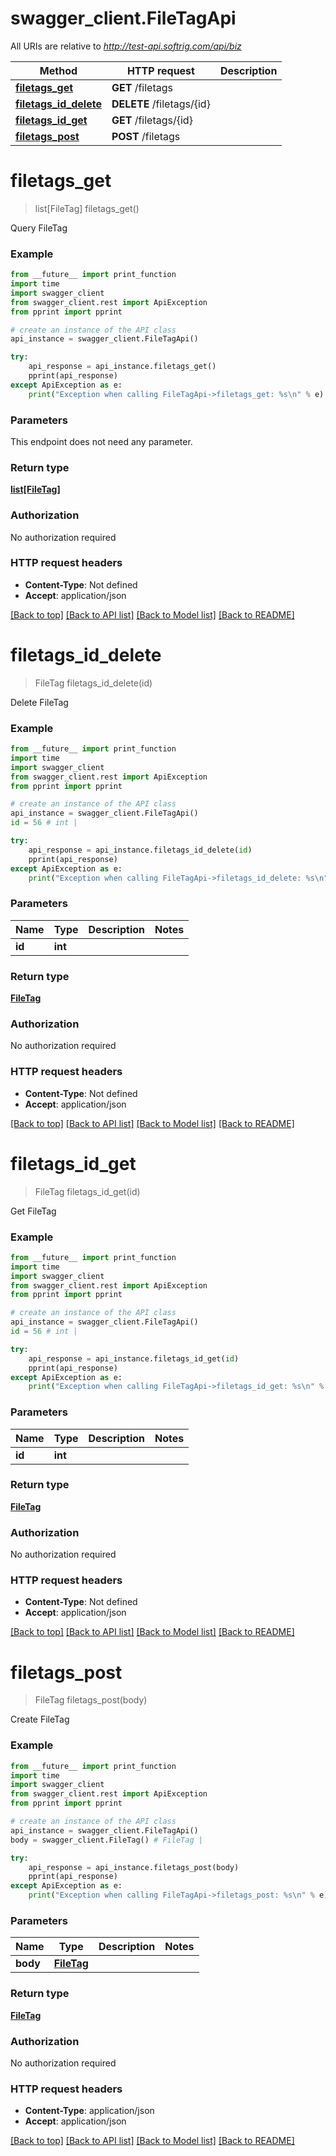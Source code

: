 # swagger_client.FileTagApi

All URIs are relative to *http://test-api.softrig.com/api/biz*

Method | HTTP request | Description
------------- | ------------- | -------------
[**filetags_get**](FileTagApi.md#filetags_get) | **GET** /filetags | 
[**filetags_id_delete**](FileTagApi.md#filetags_id_delete) | **DELETE** /filetags/{id} | 
[**filetags_id_get**](FileTagApi.md#filetags_id_get) | **GET** /filetags/{id} | 
[**filetags_post**](FileTagApi.md#filetags_post) | **POST** /filetags | 

# **filetags_get**
> list[FileTag] filetags_get()



Query FileTag

### Example
```python
from __future__ import print_function
import time
import swagger_client
from swagger_client.rest import ApiException
from pprint import pprint

# create an instance of the API class
api_instance = swagger_client.FileTagApi()

try:
    api_response = api_instance.filetags_get()
    pprint(api_response)
except ApiException as e:
    print("Exception when calling FileTagApi->filetags_get: %s\n" % e)
```

### Parameters
This endpoint does not need any parameter.

### Return type

[**list[FileTag]**](FileTag.md)

### Authorization

No authorization required

### HTTP request headers

 - **Content-Type**: Not defined
 - **Accept**: application/json

[[Back to top]](#) [[Back to API list]](../README.md#documentation-for-api-endpoints) [[Back to Model list]](../README.md#documentation-for-models) [[Back to README]](../README.md)

# **filetags_id_delete**
> FileTag filetags_id_delete(id)



Delete FileTag

### Example
```python
from __future__ import print_function
import time
import swagger_client
from swagger_client.rest import ApiException
from pprint import pprint

# create an instance of the API class
api_instance = swagger_client.FileTagApi()
id = 56 # int | 

try:
    api_response = api_instance.filetags_id_delete(id)
    pprint(api_response)
except ApiException as e:
    print("Exception when calling FileTagApi->filetags_id_delete: %s\n" % e)
```

### Parameters

Name | Type | Description  | Notes
------------- | ------------- | ------------- | -------------
 **id** | **int**|  | 

### Return type

[**FileTag**](FileTag.md)

### Authorization

No authorization required

### HTTP request headers

 - **Content-Type**: Not defined
 - **Accept**: application/json

[[Back to top]](#) [[Back to API list]](../README.md#documentation-for-api-endpoints) [[Back to Model list]](../README.md#documentation-for-models) [[Back to README]](../README.md)

# **filetags_id_get**
> FileTag filetags_id_get(id)



Get FileTag

### Example
```python
from __future__ import print_function
import time
import swagger_client
from swagger_client.rest import ApiException
from pprint import pprint

# create an instance of the API class
api_instance = swagger_client.FileTagApi()
id = 56 # int | 

try:
    api_response = api_instance.filetags_id_get(id)
    pprint(api_response)
except ApiException as e:
    print("Exception when calling FileTagApi->filetags_id_get: %s\n" % e)
```

### Parameters

Name | Type | Description  | Notes
------------- | ------------- | ------------- | -------------
 **id** | **int**|  | 

### Return type

[**FileTag**](FileTag.md)

### Authorization

No authorization required

### HTTP request headers

 - **Content-Type**: Not defined
 - **Accept**: application/json

[[Back to top]](#) [[Back to API list]](../README.md#documentation-for-api-endpoints) [[Back to Model list]](../README.md#documentation-for-models) [[Back to README]](../README.md)

# **filetags_post**
> FileTag filetags_post(body)



Create FileTag

### Example
```python
from __future__ import print_function
import time
import swagger_client
from swagger_client.rest import ApiException
from pprint import pprint

# create an instance of the API class
api_instance = swagger_client.FileTagApi()
body = swagger_client.FileTag() # FileTag | 

try:
    api_response = api_instance.filetags_post(body)
    pprint(api_response)
except ApiException as e:
    print("Exception when calling FileTagApi->filetags_post: %s\n" % e)
```

### Parameters

Name | Type | Description  | Notes
------------- | ------------- | ------------- | -------------
 **body** | [**FileTag**](FileTag.md)|  | 

### Return type

[**FileTag**](FileTag.md)

### Authorization

No authorization required

### HTTP request headers

 - **Content-Type**: application/json
 - **Accept**: application/json

[[Back to top]](#) [[Back to API list]](../README.md#documentation-for-api-endpoints) [[Back to Model list]](../README.md#documentation-for-models) [[Back to README]](../README.md)

